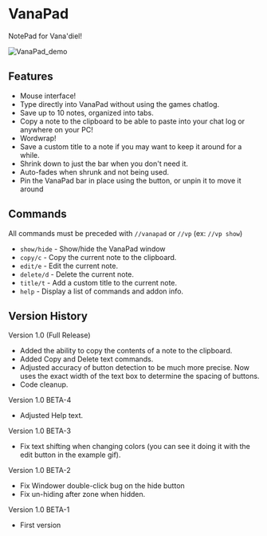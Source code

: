 # VanaPad

NotePad for Vana'diel!

![VanaPad_demo](https://github.com/user-attachments/assets/1af708e4-c2df-469c-923f-5cdccd5b258c)

## Features
- Mouse interface!
- Type directly into VanaPad without using the games chatlog.
- Save up to 10 notes, organized into tabs.
- Copy a note to the clipboard to be able to paste into your chat log or anywhere on your PC!
- Wordwrap!
- Save a custom title to a note if you may want to keep it around for a while.
- Shrink down to just the bar when you don't need it.
- Auto-fades when shrunk and not being used.
- Pin the VanaPad bar in place using the button, or unpin it to move it around

## Commands
All commands must be preceded with `//vanapad` or `//vp` (ex: `//vp show`)  
- `show/hide` - Show/hide the VanaPad window
- `copy/c` - Copy the current note to the clipboard.
- `edit/e` - Edit the current note.
- `delete/d` - Delete the current note.
- `title/t` - Add a custom title to the current note.
 - `help` - Display a list of commands and addon info.

## Version History

Version 1.0 (Full Release)
- Added the ability to copy the contents of a note to the clipboard.
- Added Copy and Delete text commands.
- Adjusted accuracy of button detection to be much more precise. Now uses the exact width of the text box to determine the spacing of buttons.
- Code cleanup.

Version 1.0 BETA-4
- Adjusted Help text.

Version 1.0 BETA-3
- Fix text shifting when changing colors (you can see it doing it with the edit button in the example gif).

Version 1.0 BETA-2
- Fix Windower double-click bug on the hide button
- Fix un-hiding after zone when hidden.

Version 1.0 BETA-1
- First version
